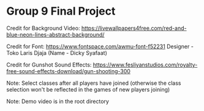 # Group 9 Final Project

Credit for Background Video:
https://livewallpapers4free.com/red-and-blue-neon-lines-abstract-background/

Credit for Font:
https://www.fontspace.com/awmu-font-f52231
Designer - Toko Laris Djaja (Name - Dicky Syafaat)

Credit for Gunshot Sound Effects:
https://www.fesliyanstudios.com/royalty-free-sound-effects-download/gun-shooting-300

Note: Select classes after all players have joined (otherwise the class selection won't be reflected in the games of new players joining)

Note: Demo video is in the root directory